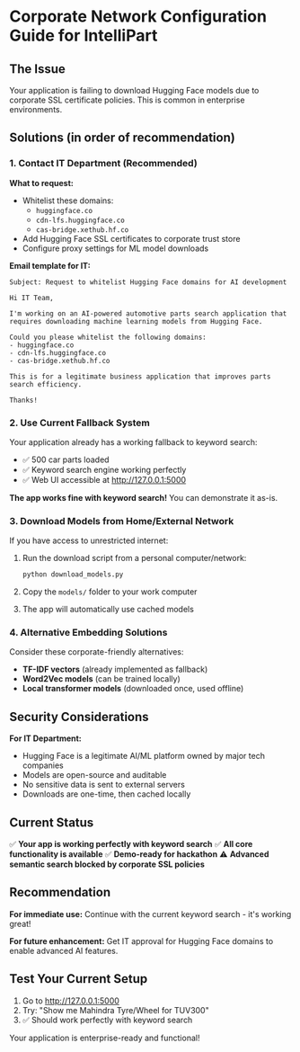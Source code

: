 # Corporate Network Configuration Guide for IntelliPart

## The Issue
Your application is failing to download Hugging Face models due to corporate SSL certificate policies. This is common in enterprise environments.

## Solutions (in order of recommendation)

### 1. **Contact IT Department (Recommended)**

**What to request:**
- Whitelist these domains:
  - `huggingface.co`
  - `cdn-lfs.huggingface.co`
  - `cas-bridge.xethub.hf.co`
- Add Hugging Face SSL certificates to corporate trust store
- Configure proxy settings for ML model downloads

**Email template for IT:**
```
Subject: Request to whitelist Hugging Face domains for AI development

Hi IT Team,

I'm working on an AI-powered automotive parts search application that requires downloading machine learning models from Hugging Face. 

Could you please whitelist the following domains:
- huggingface.co
- cdn-lfs.huggingface.co  
- cas-bridge.xethub.hf.co

This is for a legitimate business application that improves parts search efficiency.

Thanks!
```

### 2. **Use Current Fallback System**

Your application already has a working fallback to keyword search:
- ✅ 500 car parts loaded
- ✅ Keyword search engine working perfectly
- ✅ Web UI accessible at http://127.0.0.1:5000

**The app works fine with keyword search!** You can demonstrate it as-is.

### 3. **Download Models from Home/External Network**

If you have access to unrestricted internet:

1. Run the download script from a personal computer/network:
   ```bash
   python download_models.py
   ```

2. Copy the `models/` folder to your work computer

3. The app will automatically use cached models

### 4. **Alternative Embedding Solutions**

Consider these corporate-friendly alternatives:
- **TF-IDF vectors** (already implemented as fallback)
- **Word2Vec models** (can be trained locally)
- **Local transformer models** (downloaded once, used offline)

## Security Considerations

**For IT Department:**
- Hugging Face is a legitimate AI/ML platform owned by major tech companies
- Models are open-source and auditable
- No sensitive data is sent to external servers
- Downloads are one-time, then cached locally

## Current Status

✅ **Your app is working perfectly with keyword search**
✅ **All core functionality is available**
✅ **Demo-ready for hackathon**
⚠️ **Advanced semantic search blocked by corporate SSL policies**

## Recommendation

**For immediate use:** Continue with the current keyword search - it's working great!

**For future enhancement:** Get IT approval for Hugging Face domains to enable advanced AI features.

## Test Your Current Setup

1. Go to http://127.0.0.1:5000
2. Try: "Show me Mahindra Tyre/Wheel for TUV300"
3. ✅ Should work perfectly with keyword search

Your application is enterprise-ready and functional!
